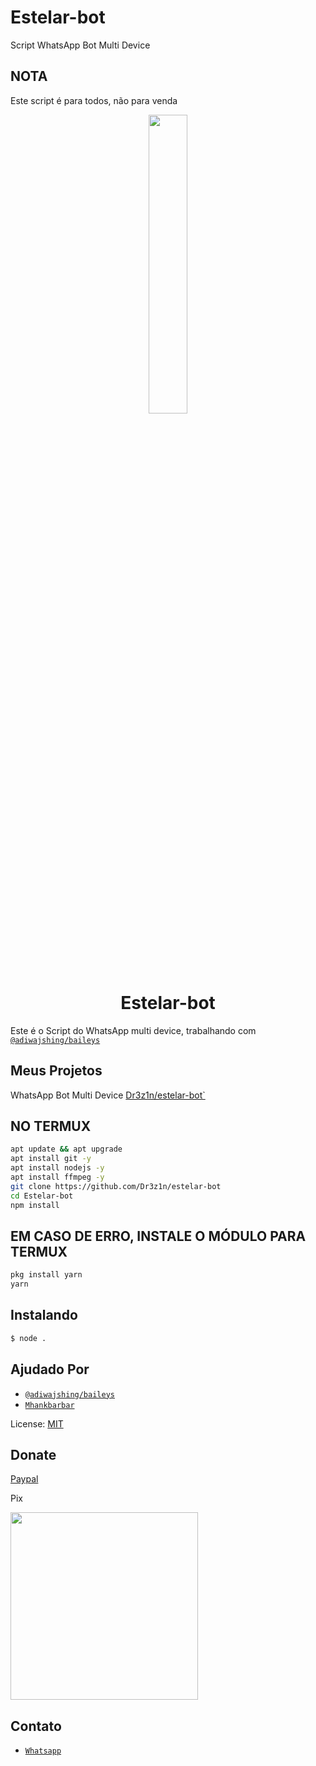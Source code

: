 # Estelar-bot
Script WhatsApp Bot Multi Device

## NOTA
Este script é para todos, não para venda

<p align="center">
	<img src="https://telegra.ph/file/520a1ade281f066033524.jpg" width="35%" style="margin-left: auto;margin-right: auto;display: block;">
</p>
<h1 align="center">Estelar-bot</h1>

Este é o Script do WhatsApp multi device, trabalhando com [`@adiwajshing/baileys`](https://github.com/adiwajshing/baileys)

## Meus Projetos
WhatsApp Bot Multi Device [Dr3z1n/estelar-bot`](https://github.com/Dr3z1n/estelar-bot)


## NO TERMUX

```bash
apt update && apt upgrade
apt install git -y
apt install nodejs -y
apt install ffmpeg -y
git clone https://github.com/Dr3z1n/estelar-bot
cd Estelar-bot
npm install
```

## EM CASO DE ERRO, INSTALE O MÓDULO PARA TERMUX

```bash
pkg install yarn
yarn
```

## Instalando
```bash
$ node .
```


## Ajudado Por
* [`@adiwajshing/baileys`](https://github.com/adiwajshing/baileys)
* [`Mhankbarbar`](https://github.com/MhankBarBar)

License: [MIT](https://en.wikipedia.org/wiki/MIT_License)

## Donate
[Paypal](https://www.paypal.com/donate/?business=9XV28JDZEDNYE&no_recurring=0&item_name=Ol%C3%A1%2C+bom+se+voc%C3%AA+doar+ira+ajudar+muito+o+desenvolvedor+e+apoiar+a+criar+mais+%27Bots%27+obrigado+pelo+donate&currency_code=BRL)

Pix

<img src="https://ibb.co/9b23R0b" width="300" >

## Contato
* [`Whatsapp`](https://wa.me/556286231599)

